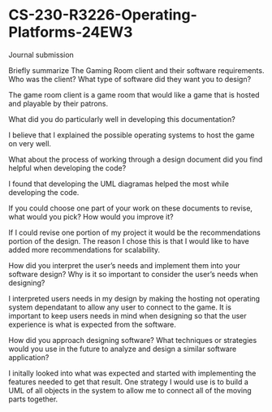 # CS-230-R3226-Operating-Platforms-24EW3
Journal submission



Briefly summarize The Gaming Room client and their software requirements. Who was the client? What type of software did they want you to design?

  The game room client is a game room that would like a game that is hosted and playable by their patrons. 

What did you do particularly well in developing this documentation?

  I believe that I explained the possible operating systems to host the game on very well.

What about the process of working through a design document did you find helpful when developing the code?

  I found that developing the UML diagramas helped the most while developing the code.

If you could choose one part of your work on these documents to revise, what would you pick? How would you improve it?

  If I could revise one portion of my project it would be the recommendations portion of the design. The reason   I chose this is that I would like to have added more recommendations for scalability.

How did you interpret the user’s needs and implement them into your software design? Why is it so important to consider the user’s needs when designing?

  I interpreted users needs in my design by making the hosting not operating system dependatant to allow any   user to connect to the game. It is important to keep users needs in mind when designing so that the user     experience is what is expected from the software.

How did you approach designing software? What techniques or strategies would you use in the future to analyze and design a similar software application?

  I initally looked into what was expected and started with implementing the features needed to get that       result. One strategy I would use is to build a UML of all objects in the system to allow me to connect all   of the moving parts together.
